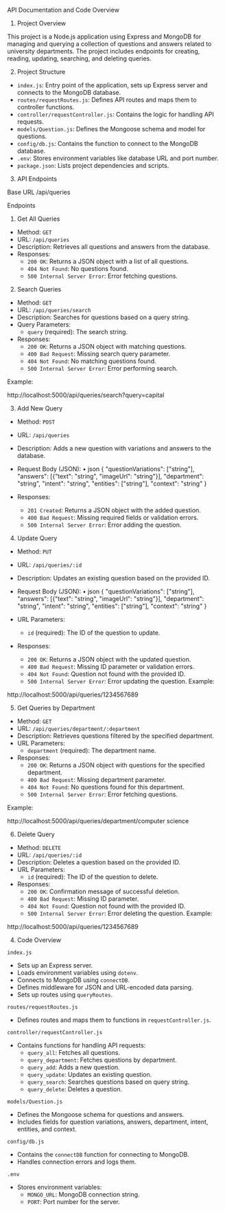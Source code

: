 API Documentation and Code Overview

1. Project Overview

This project is a Node.js application using Express and MongoDB for managing and querying a collection of questions and answers related to university departments. The project includes endpoints for creating, reading, updating, searching, and deleting queries.

2. Project Structure

- `index.js`: Entry point of the application, sets up Express server and connects to the MongoDB database.
- `routes/requestRoutes.js`: Defines API routes and maps them to controller functions.
- `controller/requestController.js`: Contains the logic for handling API requests.
- `models/Question.js`: Defines the Mongoose schema and model for questions.
- `config/db.js`: Contains the function to connect to the MongoDB database.
- `.env`: Stores environment variables like database URL and port number.
- `package.json`: Lists project dependencies and scripts.

3. API Endpoints

Base URL
/api/queries

Endpoints

1. Get All Queries

- Method: `GET`
- URL: `/api/queries`
- Description: Retrieves all questions and answers from the database.
- Responses:
  - `200 OK`: Returns a JSON object with a list of all questions.
  - `404 Not Found`: No questions found.
  - `500 Internal Server Error`: Error fetching questions.

2. Search Queries

- Method: `GET`
- URL: `/api/queries/search`
- Description: Searches for questions based on a query string.
- Query Parameters:
  - `query` (required): The search string.
- Responses:
  - `200 OK`: Returns a JSON object with matching questions.
  - `400 Bad Request`: Missing search query parameter.
  - `404 Not Found`: No matching questions found.
  - `500 Internal Server Error`: Error performing search.

Example:

http://localhost:5000/api/queries/search?query=capital


3. Add New Query

- Method: `POST`
- URL: `/api/queries`
- Description: Adds a new question with variations and answers to the database.
- Request Body (JSON):
•	json
  {
    "questionVariations": ["string"],
    "answers": [{"text": "string", "imageUrl": "string"}],
    "department": "string",
    "intent": "string",
    "entities": ["string"],
    "context": "string"
  }
  
- Responses:
  - `201 Created`: Returns a JSON object with the added question.
  - `400 Bad Request`: Missing required fields or validation errors.
  - `500 Internal Server Error`: Error adding the question.

4. Update Query

- Method: `PUT`
- URL: `/api/queries/:id`
- Description: Updates an existing question based on the provided ID.
- Request Body (JSON):
•	json
  {
    "questionVariations": ["string"],
    "answers": [{"text": "string", "imageUrl": "string"}],
    "department": "string",
    "intent": "string",
    "entities": ["string"],
    "context": "string"
  }
  
- URL Parameters:
  - `id` (required): The ID of the question to update.
- Responses:
  - `200 OK`: Returns a JSON object with the updated question.
  - `400 Bad Request`: Missing ID parameter or validation errors.
  - `404 Not Found`: Question not found with the provided ID.
  - `500 Internal Server Error`: Error updating the question.
Example:

http://localhost:5000/api/queries/1234567689

5. Get Queries by Department

- Method: `GET`
- URL: `/api/queries/department/:department`
- Description: Retrieves questions filtered by the specified department.
- URL Parameters:
  - `department` (required): The department name.
- Responses:
  - `200 OK`: Returns a JSON object with questions for the specified department.
  - `400 Bad Request`: Missing department parameter.
  - `404 Not Found`: No questions found for this department.
  - `500 Internal Server Error`: Error fetching questions.

Example:

http://localhost:5000/api/queries/department/computer science

6. Delete Query

- Method: `DELETE`
- URL: `/api/queries/:id`
- Description: Deletes a question based on the provided ID.
- URL Parameters:
  - `id` (required): The ID of the question to delete.
- Responses:
  - `200 OK`: Confirmation message of successful deletion.
  - `400 Bad Request`: Missing ID parameter.
  - `404 Not Found`: Question not found with the provided ID.
  - `500 Internal Server Error`: Error deleting the question.
Example:

http://localhost:5000/api/queries/1234567689

4. Code Overview

`index.js`

- Sets up an Express server.
- Loads environment variables using `dotenv`.
- Connects to MongoDB using `connectDB`.
- Defines middleware for JSON and URL-encoded data parsing.
- Sets up routes using `queryRoutes`.

`routes/requestRoutes.js`

- Defines routes and maps them to functions in `requestController.js`.

`controller/requestController.js`

- Contains functions for handling API requests:
  - `query_all`: Fetches all questions.
  - `query_department`: Fetches questions by department.
  - `query_add`: Adds a new question.
  - `query_update`: Updates an existing question.
  - `query_search`: Searches questions based on query string.
  - `query_delete`: Deletes a question.

`models/Question.js`

- Defines the Mongoose schema for questions and answers.
- Includes fields for question variations, answers, department, intent, entities, and context.

`config/db.js`

- Contains the `connectDB` function for connecting to MongoDB.
- Handles connection errors and logs them.

`.env`

- Stores environment variables:
  - `MONGO_URL`: MongoDB connection string.
  - `PORT`: Port number for the server.
